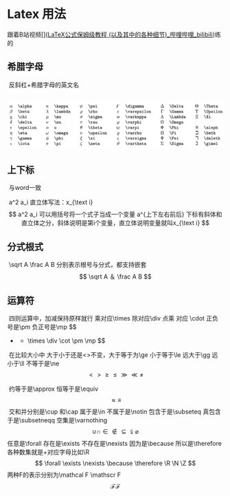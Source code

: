 # Latex 用法

跟着B站视频[]([LaTeX公式保姆级教程 (以及其中的各种细节)_哔哩哔哩_bilibili](https://www.bilibili.com/video/BV1no4y1U7At/?spm_id_from=333.337.search-card.all.click&vd_source=3ecda433bad27ee4e395ad1ffebdd84b))练的

## 希腊字母

​	反斜杠+希腊字母的英文名

​	![字母表](希腊字母.png)

## 上下标

​	与word一致

​		a^2  a_i              直立体写法：x_{\text i} 
$$
a^2   a_i   可以用括号将一个式子当成一个变量  a^{上下左右前后}   下标有斜体和直立体之分，斜体说明是第i个变量，直立体说明变量就叫x_{\text i}
$$


## 分式根式

​	\sqrt A		\frac A B  分别表示根号与分式，都支持嵌套
$$
\sqrt A       ＆   \frac A B
$$

## 运算符

​	四则运算中，加减保持原样就行  乘对应\times   除对应\div    点乘 对应 \cdot   正负号是\pm  负正号是\mp 
$$
+    -   \times \div \cot \pm  \mp
$$


​	在比较大小中 大于小于还是<>不变，大于等于为\ge  小于等于\le  远大于\gg 远小于\ll  不等于是\ne
$$
<>\ge\le\gg\ll\ne
$$
 

​	约等于是\approx  恒等于是\equiv 	
$$
\approx  \equiv
$$
​	交和并分别是\cup 和\cap 属于是\in  不属于是\notin 包含于是\subseteq 真包含于是\subsetneqq  空集是\varnothing
$$
\cup \cap \in  \notin \subseteq \subsetneqq	\varnothing
$$
​	任意是\forall  存在是\exists  不存在是\nexists 因为是\because  所以是\therefore  各种数集就是\+对应字母比如\R
$$
\forall \exists \nexists \because \therefore \R \N \Z
$$
两种F的表示分别为\mathcal F \mathscr F
$$
\mathcal F \mathscr F
$$
